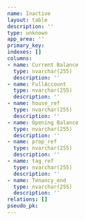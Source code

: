 ```yaml
---
name: Inactive
layout: table
description: ''
type: unknown
app_area: ''
primary_key: 
indexes: []
columns:
- name: Current Balance
  type: nvarchar(255)
  description: ''
- name: FullAccount
  type: nvarchar(255)
  description: ''
- name: house_ref
  type: nvarchar(255)
  description: ''
- name: Opening Balance
  type: nvarchar(255)
  description: ''
- name: prop_ref
  type: nvarchar(255)
  description: ''
- name: tag_ref
  type: nvarchar(255)
  description: ''
- name: Tenancy_end
  type: nvarchar(255)
  description: ''
relations: []
pseudo_pk: 
---
```


